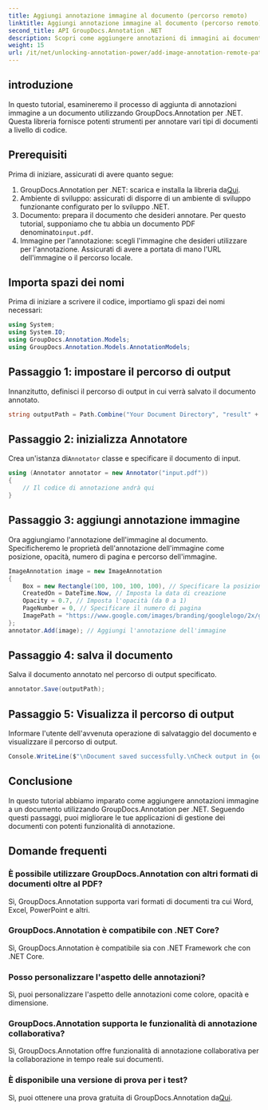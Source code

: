 ```yaml
---
title: Aggiungi annotazione immagine al documento (percorso remoto)
linktitle: Aggiungi annotazione immagine al documento (percorso remoto)
second_title: API GroupDocs.Annotation .NET
description: Scopri come aggiungere annotazioni di immagini ai documenti utilizzando GroupDocs.Annotation per .NET. Migliora la gestione dei documenti con potenti funzionalità di annotazione.
weight: 15
url: /it/net/unlocking-annotation-power/add-image-annotation-remote-path/
---
```

## introduzione
In questo tutorial, esamineremo il processo di aggiunta di annotazioni immagine a un documento utilizzando GroupDocs.Annotation per .NET. Questa libreria fornisce potenti strumenti per annotare vari tipi di documenti a livello di codice.
## Prerequisiti
Prima di iniziare, assicurati di avere quanto segue:
1.  GroupDocs.Annotation per .NET: scarica e installa la libreria da[Qui](https://releases.groupdocs.com/annotation/net/).
2. Ambiente di sviluppo: assicurati di disporre di un ambiente di sviluppo funzionante configurato per lo sviluppo .NET.
3.  Documento: prepara il documento che desideri annotare. Per questo tutorial, supponiamo che tu abbia un documento PDF denominato`input.pdf`.
4. Immagine per l'annotazione: scegli l'immagine che desideri utilizzare per l'annotazione. Assicurati di avere a portata di mano l'URL dell'immagine o il percorso locale.

## Importa spazi dei nomi
Prima di iniziare a scrivere il codice, importiamo gli spazi dei nomi necessari:
```csharp
using System;
using System.IO;
using GroupDocs.Annotation.Models;
using GroupDocs.Annotation.Models.AnnotationModels;
```
## Passaggio 1: impostare il percorso di output
Innanzitutto, definisci il percorso di output in cui verrà salvato il documento annotato.
```csharp
string outputPath = Path.Combine("Your Document Directory", "result" + Path.GetExtension("input.pdf"));
```
## Passaggio 2: inizializza Annotatore
 Crea un'istanza di`Annotator` classe e specificare il documento di input.
```csharp
using (Annotator annotator = new Annotator("input.pdf"))
{
    // Il codice di annotazione andrà qui
}
```
## Passaggio 3: aggiungi annotazione immagine
Ora aggiungiamo l'annotazione dell'immagine al documento. Specificheremo le proprietà dell'annotazione dell'immagine come posizione, opacità, numero di pagina e percorso dell'immagine.
```csharp
ImageAnnotation image = new ImageAnnotation
{
    Box = new Rectangle(100, 100, 100, 100), // Specificare la posizione dell'annotazione
    CreatedOn = DateTime.Now, // Imposta la data di creazione
    Opacity = 0.7, // Imposta l'opacità (da 0 a 1)
    PageNumber = 0, // Specificare il numero di pagina
    ImagePath = "https://www.google.com/images/branding/googlelogo/2x/googlelogo_color_92x30dp.png" // Fornisci l'URL dell'immagine
};
annotator.Add(image); // Aggiungi l'annotazione dell'immagine
```
## Passaggio 4: salva il documento
Salva il documento annotato nel percorso di output specificato.
```csharp
annotator.Save(outputPath);
```
## Passaggio 5: Visualizza il percorso di output
Informare l'utente dell'avvenuta operazione di salvataggio del documento e visualizzare il percorso di output.
```csharp
Console.WriteLine($"\nDocument saved successfully.\nCheck output in {outputPath}.");
```

## Conclusione
In questo tutorial abbiamo imparato come aggiungere annotazioni immagine a un documento utilizzando GroupDocs.Annotation per .NET. Seguendo questi passaggi, puoi migliorare le tue applicazioni di gestione dei documenti con potenti funzionalità di annotazione.
## Domande frequenti
### È possibile utilizzare GroupDocs.Annotation con altri formati di documenti oltre al PDF?
Sì, GroupDocs.Annotation supporta vari formati di documenti tra cui Word, Excel, PowerPoint e altri.
### GroupDocs.Annotation è compatibile con .NET Core?
Sì, GroupDocs.Annotation è compatibile sia con .NET Framework che con .NET Core.
### Posso personalizzare l'aspetto delle annotazioni?
Sì, puoi personalizzare l'aspetto delle annotazioni come colore, opacità e dimensione.
### GroupDocs.Annotation supporta le funzionalità di annotazione collaborativa?
Sì, GroupDocs.Annotation offre funzionalità di annotazione collaborativa per la collaborazione in tempo reale sui documenti.
### È disponibile una versione di prova per i test?
 Sì, puoi ottenere una prova gratuita di GroupDocs.Annotation da[Qui](https://releases.groupdocs.com/).